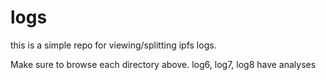 # logs

this is a simple repo for viewing/splitting ipfs logs.

Make sure to browse each directory above. log6, log7, log8 have analyses
